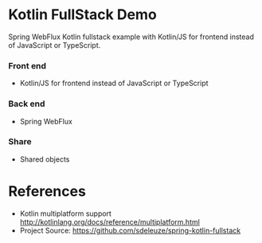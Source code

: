 Kotlin FullStack Demo
=====================

Spring WebFlux Kotlin fullstack example with Kotlin/JS for frontend instead of JavaScript or TypeScript.

### Front end

*  Kotlin/JS for frontend instead of JavaScript or TypeScript

### Back end

* Spring WebFlux

### Share

* Shared objects

# References

* Kotlin multiplatform support http://kotlinlang.org/docs/reference/multiplatform.html
* Project Source: https://github.com/sdeleuze/spring-kotlin-fullstack
